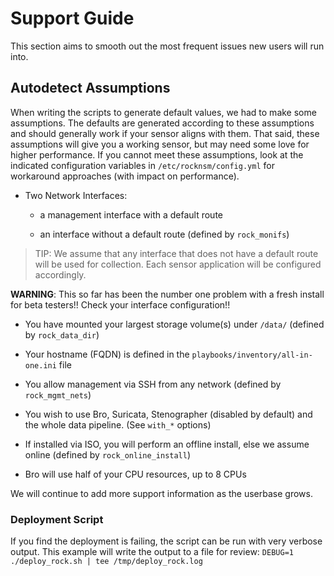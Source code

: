 # Support Guide

This section aims to smooth out the most frequent issues new users will run into.

## Autodetect Assumptions

When writing the scripts to generate default values, we had to make some assumptions. The defaults are generated according to these assumptions and should generally work if your sensor aligns with them. That said, these assumptions will give you a working sensor, but may need some love for higher performance. If you cannot meet these assumptions, look at the indicated configuration variables in `/etc/rocknsm/config.yml` for workaround approaches (with impact on performance).

* Two Network Interfaces:

  * a management interface with a default route

  * an interface without a default route (defined by `rock_monifs`)

> TIP: We assume that any interface that does not have a default route will be used for collection. Each sensor application will be configured accordingly.

**WARNING**: This so far has been the number one problem with a fresh install for beta testers!! Check your interface configuration!!

* You have mounted your largest storage volume(s) under `/data/` (defined by `rock_data_dir`)

* Your hostname (FQDN) is defined in the `playbooks/inventory/all-in-one.ini` file

* You allow management via SSH from any network (defined by `rock_mgmt_nets`)

* You wish to use Bro, Suricata, Stenographer (disabled by default) and the whole data pipeline. (See `with_*` options)

* If installed via ISO, you will perform an offline install, else we assume online (defined by `rock_online_install`)

* Bro will use half of your CPU resources, up to 8 CPUs

We will continue to add more support information as the userbase grows.

### Deployment Script

If you find the deployment is failing, the script can be run with very verbose output.  This example will write the output to a file for review:
`DEBUG=1 ./deploy_rock.sh | tee /tmp/deploy_rock.log`
